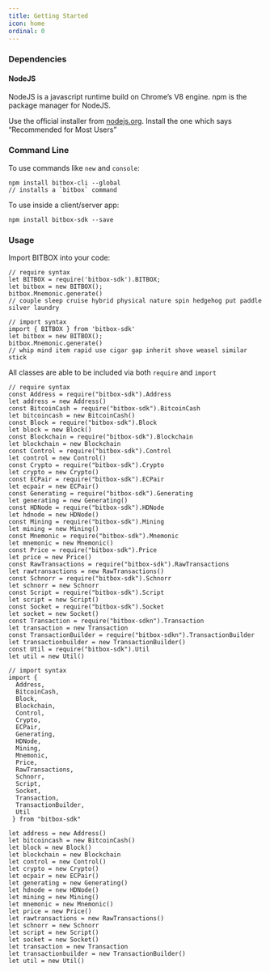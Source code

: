 ```yaml
---
title: Getting Started
icon: home
ordinal: 0
---
```


### Dependencies

#### NodeJS

NodeJS is a javascript runtime build on Chrome’s V8 engine. npm is the package manager for NodeJS.

Use the official installer from [nodejs.org](https://nodejs.org/). Install the one which says “Recommended for Most Users”

### Command Line

To use commands like `new` and `console`:

    npm install bitbox-cli --global
    // installs a `bitbox` command

To use inside a client/server app:

    npm install bitbox-sdk --save

### Usage

Import BITBOX into your code:

    // require syntax
    let BITBOX = require('bitbox-sdk').BITBOX;
    let bitbox = new BITBOX();
    bitbox.Mnemonic.generate()
    // couple sleep cruise hybrid physical nature spin hedgehog put paddle silver laundry

    // import syntax
    import { BITBOX } from 'bitbox-sdk'
    let bitbox = new BITBOX();
    bitbox.Mnemonic.generate()
    // whip mind item rapid use cigar gap inherit shove weasel similar stick

All classes are able to be included via both `require` and `import`

    // require syntax
    const Address = require("bitbox-sdk").Address
    let address = new Address()
    const BitcoinCash = require("bitbox-sdk").BitcoinCash
    let bitcoincash = new BitcoinCash()
    const Block = require("bitbox-sdk").Block
    let block = new Block()
    const Blockchain = require("bitbox-sdk").Blockchain
    let blockchain = new Blockchain
    const Control = require("bitbox-sdk").Control
    let control = new Control()
    const Crypto = require("bitbox-sdk").Crypto
    let crypto = new Crypto()
    const ECPair = require("bitbox-sdk").ECPair
    let ecpair = new ECPair()
    const Generating = require("bitbox-sdk").Generating
    let generating = new Generating()
    const HDNode = require("bitbox-sdk").HDNode
    let hdnode = new HDNode()
    const Mining = require("bitbox-sdk").Mining
    let mining = new Mining()
    const Mnemonic = require("bitbox-sdk").Mnemonic
    let mnemonic = new Mnemonic()
    const Price = require("bitbox-sdk").Price
    let price = new Price()
    const RawTransactions = require("bitbox-sdk").RawTransactions
    let rawtransactions = new RawTransactions()
    const Schnorr = require("bitbox-sdk").Schnorr
    let schnorr = new Schnorr
    const Script = require("bitbox-sdk").Script
    let script = new Script()
    const Socket = require("bitbox-sdk").Socket
    let socket = new Socket()
    const Transaction = require("bitbox-sdkn").Transaction
    let transaction = new Transaction
    const TransactionBuilder = require("bitbox-sdkn").TransactionBuilder
    let transactionbuilder = new TransactionBuilder()
    const Util = require("bitbox-sdk").Util
    let util = new Util()

    // import syntax
    import {
      Address,
      BitcoinCash,
      Block,
      Blockchain,
      Control,
      Crypto,
      ECPair,
      Generating,
      HDNode,
      Mining,
      Mnemonic,
      Price,
      RawTransactions,
      Schnorr,
      Script,
      Socket,
      Transaction,
      TransactionBuilder,
      Util
     } from "bitbox-sdk"

    let address = new Address()
    let bitcoincash = new BitcoinCash()
    let block = new Block()
    let blockchain = new Blockchain
    let control = new Control()
    let crypto = new Crypto()
    let ecpair = new ECPair()
    let generating = new Generating()
    let hdnode = new HDNode()
    let mining = new Mining()
    let mnemonic = new Mnemonic()
    let price = new Price()
    let rawtransactions = new RawTransactions()
    let schnorr = new Schnorr
    let script = new Script()
    let socket = new Socket()
    let transaction = new Transaction
    let transactionbuilder = new TransactionBuilder()
    let util = new Util()
